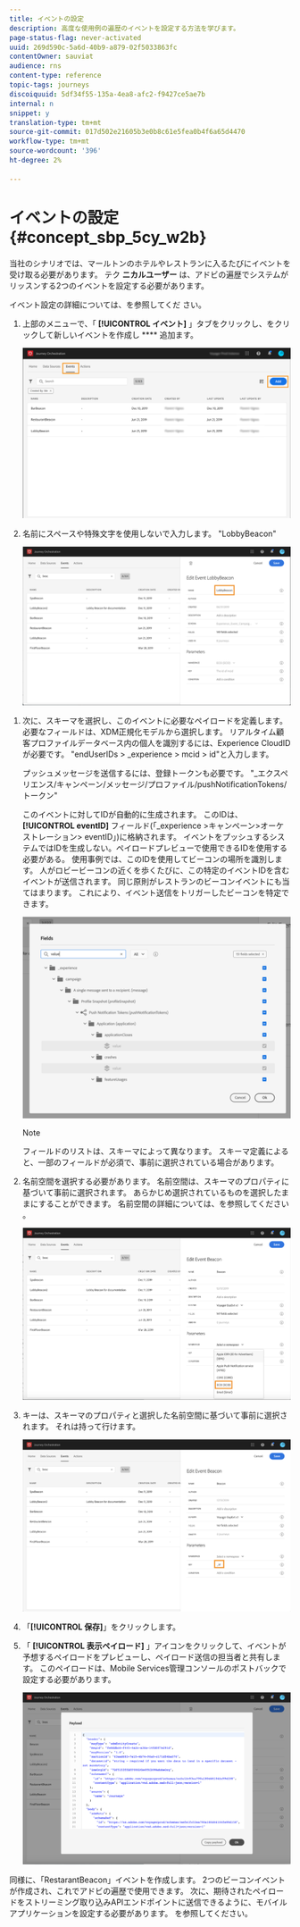 ```yaml
---
title: イベントの設定
description: 高度な使用例の遍歴のイベントを設定する方法を学びます。
page-status-flag: never-activated
uuid: 269d590c-5a6d-40b9-a879-02f5033863fc
contentOwner: sauviat
audience: rns
content-type: reference
topic-tags: journeys
discoiquuid: 5df34f55-135a-4ea8-afc2-f9427ce5ae7b
internal: n
snippet: y
translation-type: tm+mt
source-git-commit: 017d502e21605b3e0b8c61e5fea0b4f6a65d4470
workflow-type: tm+mt
source-wordcount: '396'
ht-degree: 2%

---
```



# イベントの設定 {#concept_sbp_5cy_w2b}

当社のシナリオでは、マールトンのホテルやレストランに入るたびにイベントを受け取る必要があります。 テク **ニカルユーザー** は、アドビの遍歴でシステムがリッスンする2つのイベントを設定する必要があります。

イベント設定の詳細については、を参照してくだ [](../event/about-events.md)さい。

1. 上部のメニューで、「 **[!UICONTROL イベント]** 」タブをクリックし、をクリックして新しいイベントを作成し **** 追加ます。

   ![](../assets/journeyuc1_1.png)

1. 名前にスペースや特殊文字を使用しないで入力します。 &quot;LobbyBeacon&quot;

   ![](../assets/journeyuc2_1.png)

<!--li>Select the **[!UICONTROL Mobile - Streaming Ingestion APIs]** event type. Events are sent from the customers' mobile phone through the Mobile SDK.![](../assets/journeyuc2_3.png" placement="break" width="800" id="image_is5_2sn_z2b"/></li-->

1. 次に、スキーマを選択し、このイベントに必要なペイロードを定義します。 必要なフィールドは、XDM正規化モデルから選択します。 リアルタイム顧客プロファイルデータベース内の個人を識別するには、Experience CloudIDが必要です。 &quot;endUserIDs > _experience > mcid > id&quot;と入力します。

   プッシュメッセージを送信するには、登録トークンも必要です。 &quot;_エクスペリエンス/キャンペーン/メッセージ/プロファイル/pushNotificationTokens/トークン&quot;

   このイベントに対してIDが自動的に生成されます。 このIDは、 **[!UICONTROL eventID]** フィールド(「_experience >キャンペーン>オーケストレーション> eventID」)に格納されます。 イベントをプッシュするシステムではIDを生成しない。ペイロードプレビューで使用できるIDを使用する必要がある。 使用事例では、このIDを使用してビーコンの場所を識別します。 人がロビービーコンの近くを歩くたびに、この特定のイベントIDを含むイベントが送信されます。 同じ原則がレストランのビーコンイベントにも当てはまります。 これにより、イベント送信をトリガーしたビーコンを特定できます。

   ![](../assets/journeyuc2_2.png)

   >[!NOTE]
   >
   >フィールドのリストは、スキーマによって異なります。 スキーマ定義によると、一部のフィールドが必須で、事前に選択されている場合があります。

1. 名前空間を選択する必要があります。 名前空間は、スキーマのプロパティに基づいて事前に選択されます。 あらかじめ選択されているものを選択したままにすることができます。 名前空間の詳細については、を参照してください [](../event/selecting-the-namespace.md)。

   ![](../assets/journeyuc2_4.png)

1. キーは、スキーマのプロパティと選択した名前空間に基づいて事前に選択されます。 それは持って行けます。

   ![](../assets/journeyuc2_4bis.png)

1. 「**[!UICONTROL 保存]**」をクリックします。

1. 「 **[!UICONTROL 表示ペイロード]** 」アイコンをクリックして、イベントが予想するペイロードをプレビューし、ペイロード送信の担当者と共有します。  このペイロードは、Mobile Services管理コンソールのポストバックで設定する必要があります。

   ![](../assets/journeyuc2_5.png)

同様に、「RestarantBeacon」イベントを作成します。 2つのビーコンイベントが作成され、これでアドビの遍歴で使用できます。 次に、期待されたペイロードをストリーミング取り込みAPIエンドポイントに送信できるように、モバイルアプリケーションを設定する必要があります。 [](../event/additional-steps-to-send-events-to-journey-orchestration.md) を参照してください。
